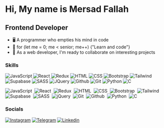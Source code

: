 Hi, My name is Mersad Fallah
===============================

Frontend Developer
-----------------------------

*   🖥️  A programmer who empties his mind in code
*   🚀  for (let me = 0; me < senior; me++) {"Learn and code"}         
*   🤝  As a web developer, I'm ready to collaborate on interesting projects
                  
### Skills

<p align="left">
  <img src="https://skillicons.dev/icons?i=js" alt="JavaScript"/>
  <img src="https://skillicons.dev/icons?i=react" alt="React" />
  <img src="https://skillicons.dev/icons?i=redux" alt="Redux" />
  <img src="https://skillicons.dev/icons?i=html" alt="HTML" />
  <img src="https://skillicons.dev/icons?i=css" alt="CSS" />
  <img src="https://skillicons.dev/icons?i=bootstrap" alt="Bootstrap" />
  <img src="https://skillicons.dev/icons?i=tailwind" alt="Tailwind" />
  <img src="https://skillicons.dev/icons?i=supabase" alt="Supabase" />
  <img src="https://skillicons.dev/icons?i=sass" alt="SASS" />
  <img src="https://skillicons.dev/icons?i=jquery" alt="JQuery" />
  <img src="https://skillicons.dev/icons?i=github" alt="Github" />
  <img src="https://skillicons.dev/icons?i=git" alt="Git" />
  <img src="https://skillicons.dev/icons?i=python" alt="Python" />
  <img src="https://skillicons.dev/icons?i=c" alt="C" />
</p>

                    
![JavaScript](https://img.shields.io/badge/JavaScript-80%25-yellow)&nbsp;
![React](https://img.shields.io/badge/React-80%25-skyblue)&nbsp;
![Redux](https://img.shields.io/badge/Redux-70%25-purple)&nbsp;
![HTML](https://img.shields.io/badge/HTML-100%25-%23E34F26)&nbsp;
![CSS](https://img.shields.io/badge/CSS-100%25-%231572B6)&nbsp;
![Bootstrap](https://img.shields.io/badge/Bootstrap-50%25-%238511FA)&nbsp;
![Tailwind](https://img.shields.io/badge/Tailwind-80%25-blue)&nbsp;
![Supabase](https://img.shields.io/badge/Supabase-50%25-green)&nbsp;
![SASS](https://img.shields.io/badge/SASS-70%25-red)&nbsp;
![jQuery](https://img.shields.io/badge/jQuery-50%25-blue)&nbsp;
![Git](https://img.shields.io/badge/Git-70%25-%23F05033)&nbsp;
![Github](https://img.shields.io/badge/Github-70%25-%23121011)&nbsp;
![Python](https://img.shields.io/badge/Python-35%25-brightgreen)&nbsp;
![C](https://img.shields.io/badge/C-15%25-blue)&nbsp;

### Socials
                  
[![Instagram](https://img.shields.io/badge/Instagram-%23E4405F.svg?style=for-the-badge&logo=Instagram&logoColor=white)](https://www.instagram.com/mersad_.fallah)
[![Telegram](https://img.shields.io/badge/Telegram-2CA5E0?style=for-the-badge&logo=telegram&logoColor=white)](https://t.me/mersad_flh)
[![Linkedin](https://img.shields.io/badge/Linkedin-197bff.svg?style=for-the-badge&logo=Linkedin&logoColor=white)](https://www.linkedin.com/in/mersad-fallah/)

